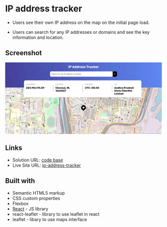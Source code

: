 # IP address tracker

* Users see their own IP address on the map on the initial page load.

* Users can search for any IP addresses or domains and see the key information and location.

## Screenshot

![](./images/solution-ip-address-tracker.png)

 
## Links

- Solution URL: [code base](https://github.com/shanmukh-sai2003/ip-address-tracker)
- Live Site URL: [ip-address-tracker](https://your-live-site-url.com)

## Built with

- Semantic HTML5 markup
- CSS custom properties
- Flexbox
- [React](https://reactjs.org/) - JS library
- react-leaflet - library to use leaflet in react
- leaflet - libary to use maps interface







